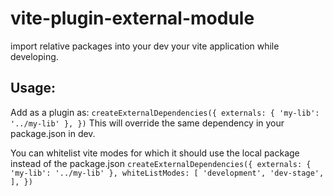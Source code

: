 # vite-plugin-external-module

import relative packages into your dev your vite application while developing.

## Usage:

Add as a plugin as:
`
createExternalDependencies({
  externals: {
    'my-lib': '../my-lib'
  },
})
`
This will override the same dependency in your package.json in dev.

You can whitelist vite modes for which it should use the local package instead of the package.json
`
createExternalDependencies({
  externals: {
    'my-lib': '../my-lib'
  },
  whiteListModes: [
    'development',
    'dev-stage',
  ],
})
`
